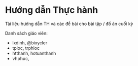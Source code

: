 # Hướng dẫn Thực hành
Tài liệu hướng dẫn TH và các đề bài cho bài tập / đồ án cuối kỳ

Danh sách giáo viên:
- lxdinh,  @bixycler 
- tploc, trphloc
- htthanh, hotuanthanh 
- vhphuc, 



